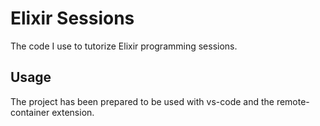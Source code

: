 # Elixir Sessions

The code I use to tutorize Elixir programming sessions.

## Usage

The project has been prepared to be used with vs-code and 
the remote-container extension.

